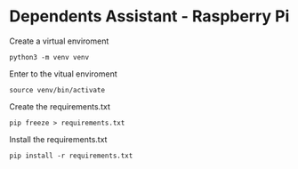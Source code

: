 # Dependents Assistant - Raspberry Pi

Create a virtual enviroment
```
python3 -m venv venv
```

Enter to the vitual enviroment
```
source venv/bin/activate
```

Create the requirements.txt
```
pip freeze > requirements.txt
```

Install the requirements.txt
```
pip install -r requirements.txt
```


